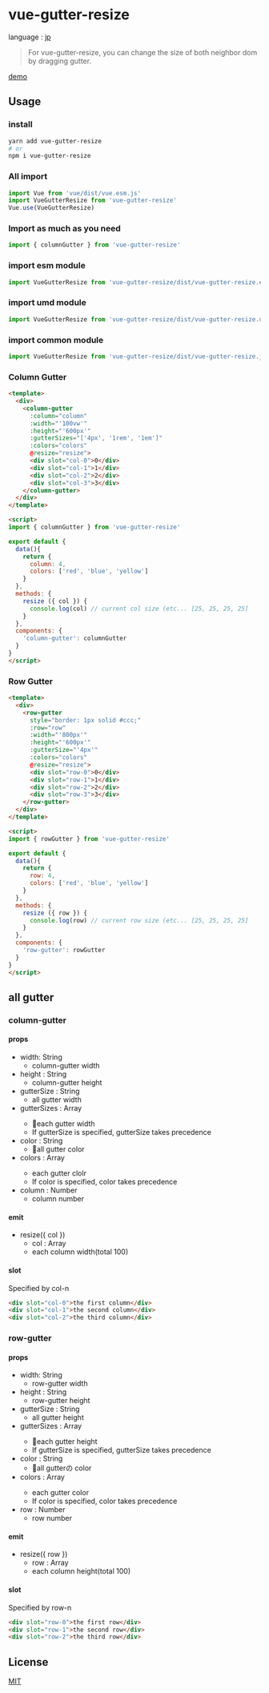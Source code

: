 # vue-gutter-resize
language : [jp](./README.jp.md)

> For vue-gutter-resize, you can change the size of both neighbor dom by dragging gutter.

[demo](https://tomatoaiu.github.io/vue-gutter-resize/)

## Usage
### install
```sh
yarn add vue-gutter-resize
# or
npm i vue-gutter-resize
```
### All import
```javascript
import Vue from 'vue/dist/vue.esm.js'
import VueGutterResize from 'vue-gutter-resize'
Vue.use(VueGutterResize)
```
### Import as much as you need
```javascript
import { columnGutter } from 'vue-gutter-resize'
```
### import esm module
```javascript
import VueGutterResize from 'vue-gutter-resize/dist/vue-gutter-resize.esm.js'
```
### import umd module
```javascript
import VueGutterResize from 'vue-gutter-resize/dist/vue-gutter-resize.umd.js'
```
### import common module
```javascript
import VueGutterResize from 'vue-gutter-resize/dist/vue-gutter-resize.js'
```

### Column Gutter
```html
<template>
  <div>
    <column-gutter
      :column="column"
      :width="'100vw'"
      :height="'600px'"
      :gutterSizes="['4px', '1rem', '1em']"
      :colors="colors"
      @resize="resize">
      <div slot="col-0">0</div>
      <div slot="col-1">1</div>
      <div slot="col-2">2</div>
      <div slot="col-3">3</div>
    </column-gutter>
  </div>
</template>

<script>
import { columnGutter } from 'vue-gutter-resize'

export default {
  data(){
    return {
      column: 4,
      colors: ['red', 'blue', 'yellow']
    }
  },
  methods: {
    resize ({ col }) {
      console.log(col) // current col size (etc... [25, 25, 25, 25]
    }
  },
  components: {
    'column-gutter': columnGutter
  }
}
</script>
```

### Row Gutter
```html
<template>
  <div>
    <row-gutter
      style="border: 1px solid #ccc;"
      :row="row"
      :width="'800px'"
      :height="'600px'"
      :gutterSize="'4px'"
      :colors="colors"
      @resize="resize">
      <div slot="row-0">0</div>
      <div slot="row-1">1</div>
      <div slot="row-2">2</div>
      <div slot="row-3">3</div>
    </row-gutter>
  </div>
</template>

<script>
import { rowGutter } from 'vue-gutter-resize'

export default {
  data(){
    return {
      row: 4,
      colors: ['red', 'blue', 'yellow']
    }
  },
  methods: {
    resize ({ row }) {
      console.log(row) // current row size (etc... [25, 25, 25, 25]
    }
  },
  components: {
    'row-gutter': rowGutter
  }
}
</script>
```

## all gutter
### column-gutter
#### props
- width: String
  - column-gutter width
- height : String
  - column-gutter height
- gutterSize : String
  - all gutter width
- gutterSizes : Array<String>
  - each gutter width
  - If gutterSize is specified, gutterSize takes precedence
- color : String
  - all gutter color
- colors : Array<String>
  - each gutter clolr
  - If color is specified, color takes precedence
- column : Number
  - column number

#### emit
- resize({ col })
  - col : Array
  - each column width(total 100)

#### slot
Specified by col-n
```html
<div slot="col-0">the first column</div>
<div slot="col-1">the second column</div>
<div slot="col-2">the third column</div>
```

### row-gutter
#### props
- width: String
  - row-gutter width
- height : String
  - row-gutter height
- gutterSize : String
  - all gutter height
- gutterSizes : Array<String>
  - each gutter height
  - If gutterSize is specified, gutterSize takes precedence
- color : String
  - all gutterの color
- colors : Array<String>
  - each gutter color
  - If color is specified, color takes precedence
- row : Number
  - row number

#### emit
- resize({ row })
  - row : Array
  - each column height(total 100)

#### slot
Specified by row-n
```html
<div slot="row-0">the first row</div>
<div slot="row-1">the second row</div>
<div slot="row-2">the third row</div>
```

## License
[MIT](./LICENSE.md)
